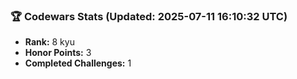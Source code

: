 ### 🏆 Codewars Stats (Updated: 2025-07-11 16:10:32 UTC)

- **Rank:** 8 kyu
- **Honor Points:** 3
- **Completed Challenges:** 1
